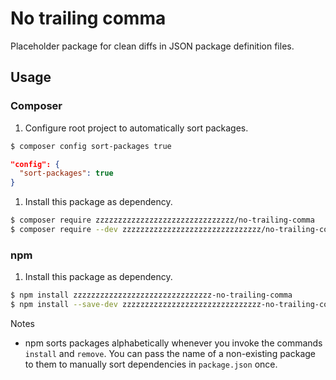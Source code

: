 # No trailing comma

Placeholder package for clean diffs in JSON package definition files.

## Usage

### Composer

1. Configure root project to automatically sort packages.
  ```sh
  $ composer config sort-packages true
  ```
  ```json
  "config": {
    "sort-packages": true
  }
  ```

1. Install this package as dependency.
  ```sh
  $ composer require zzzzzzzzzzzzzzzzzzzzzzzzzzzzzzz/no-trailing-comma
  $ composer require --dev zzzzzzzzzzzzzzzzzzzzzzzzzzzzzzz/no-trailing-comma
  ```

### npm

1. Install this package as dependency.
  ```sh
  $ npm install zzzzzzzzzzzzzzzzzzzzzzzzzzzzzzz-no-trailing-comma
  $ npm install --save-dev zzzzzzzzzzzzzzzzzzzzzzzzzzzzzzz-no-trailing-comma
  ```

Notes
* npm sorts packages alphabetically whenever you invoke the commands `install` and `remove`. You can pass the  name of a non-existing package to them to manually sort dependencies in `package.json` once.
